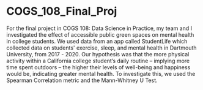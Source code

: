 # COGS_108_Final_Proj

For the final project in COGS 108: Data Science in Practice, my team and I investigated the effect of accessible public green spaces on mental health in college students. We used data from an app called StudentLife which collected data on students' exercise, sleep, and mental health in Dartmouth University, from 2017 - 2020. Our hypothesis was that the more physical activity within a California college student’s daily routine – implying more time spent outdoors – the higher their levels of well-being and happiness would be, indicating greater mental health. To investigate this, we used the Spearman Correlation metric and the Mann-Whitney U Test. 
